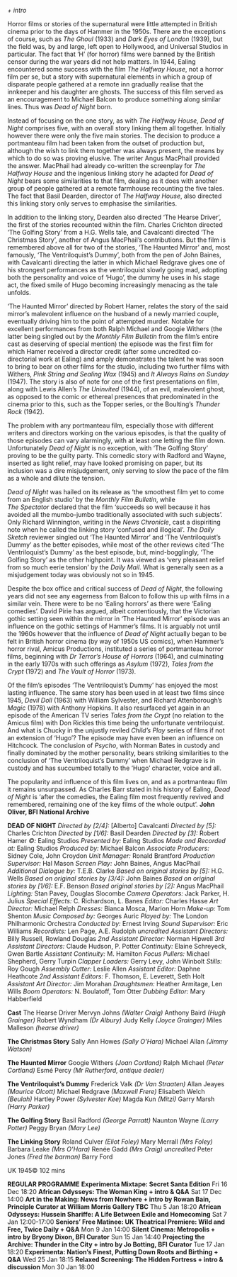 
_+ intro_

Horror films or stories of the supernatural were little attempted in British cinema prior to the days of Hammer in the 1950s. There are the exceptions of course, such as _The Ghoul_ (1933) and _Dark Eyes of London_ (1939), but the field was, by and large, left open to Hollywood, and Universal Studios in particular. The fact that ‘H’ (for horror) films were banned by the British censor during the war years did not help matters. In 1944, Ealing encountered some success with the film _The_ _Halfway House_, not a horror film per se, but a story with supernatural elements in which a group of disparate people gathered at a remote inn gradually realise that the innkeeper and his daughter are ghosts. The success of this film served as an encouragement to Michael Balcon to produce something along similar lines. Thus was _Dead of Night_ born.

Instead of focusing on the one story, as with _The Halfway House_, _Dead_ _of Night_ comprises five, with an overall story linking them all together. Initially however there were only the five main stories. The decision to produce a portmanteau film had been taken from the outset of production but, although the wish to link them together was always present, the means by which to do so was proving elusive. The writer Angus MacPhail provided the answer. MacPhail had already co-written the screenplay for _The Halfway House_ and the ingenious linking story he adapted for _Dead of Night_ bears some similarities to that film, dealing as it does with another group of people gathered at a remote farmhouse recounting the five tales. The fact that Basil Dearden, director of _The Halfway House_, also directed this linking story only serves to emphasise the similarities.

In addition to the linking story, Dearden also directed ‘The Hearse Driver’, the first of the stories recounted within the film. Charles Crichton directed ‘The Golfing Story’ from a H.G. Wells tale, and Cavalcanti directed ‘The Christmas Story’, another of Angus MacPhail’s contributions. But the film is remembered above all for two of the stories, ‘The Haunted Mirror’ and, most famously, ‘The Ventriloquist’s Dummy’, both from the pen of John Baines, with Cavalcanti directing the latter in which Michael Redgrave gives one of his strongest performances as the ventriloquist slowly going mad, adopting both the personality and voice of ‘Hugo’, the dummy he uses in his stage act, the fixed smile of Hugo becoming increasingly menacing as the tale unfolds.

‘The Haunted Mirror’ directed by Robert Hamer, relates the story of the said mirror’s malevolent influence on the husband of a newly married couple, eventually driving him to the point of attempted murder. Notable for excellent performances from both Ralph Michael and Googie Withers (the latter being singled out by the _Monthly Film Bulletin_ from the film’s entire cast as deserving of special mention) the episode was the first film for which Hamer received a director credit (after some uncredited co-directorial work at Ealing) and amply demonstrates the talent he was soon to bring to bear on other films for the studio, including two further films with Withers, _Pink String_ _and Sealing Wax_ (1945) and _It Always Rains on Sunday_ (1947). The story is also of note for one of the first presentations on film, along with Lewis Allen’s _The Uninvited_ (1944), of an evil, malevolent ghost, as opposed to the comic or ethereal presences that predominated in the cinema prior to this, such as the Topper series, or the Boulting’s _Thunder Rock_ (1942).

The problem with any portmanteau film, especially those with different writers and directors working on the various episodes, is that the quality of those episodes can vary alarmingly, with at least one letting the film down. Unfortunately _Dead of Night_ is no exception, with ‘The Golfing Story’ proving to be the guilty party. This comedic story with Radford and Wayne, inserted as light relief, may have looked promising on paper, but its inclusion was a dire misjudgement, only serving to slow the pace of the film as a whole and dilute the tension.

_Dead of Night_ was hailed on its release as ‘the smoothest film yet to come from an English studio’ by the _Monthly Film Bulletin_, while  
_The_ _Spectator_ declared that the film ‘succeeds so well because it has avoided all the mumbo-jumbo traditionally associated with such subjects’. Only Richard Winnington, writing in the _News Chronicle_, cast a dispiriting note when he called the linking story ‘confused and illogical’. _The Daily Sketch_ reviewer singled out ‘The Haunted Mirror’ and ‘The Ventriloquist’s Dummy’ as the better episodes, while most of the other reviews cited ‘The Ventriloquist’s Dummy’ as the best episode, but, mind-bogglingly, ‘The Golfing Story’ as the other highpoint. It was viewed as ‘very pleasant relief from so much eerie tension’ by the _Daily Mail_. What is generally seen as a misjudgement today was obviously not so in 1945.

Despite the box office and critical success of _Dead of Night_, the following years did not see any eagerness from Balcon to follow this up with films in a similar vein. There were to be no ‘Ealing horrors’ as there were ‘Ealing comedies’. David Pirie has argued, albeit contentiously, that the Victorian gothic setting seen within the mirror in ‘The Haunted Mirror’ episode was an influence on the gothic settings of Hammer’s films. It is arguably not until the 1960s however that the influence of _Dead of Night_ actually began to be felt in British horror cinema (by way of 1950s US comics), when Hammer’s horror rival, Amicus Productions, instituted a series of portmanteau horror films, beginning with _Dr Terror’s House of Horrors_ (1964), and culminating in the early 1970s with such offerings as _Asylum_ (1972), _Tales from the Crypt_ (1972) and _The Vault of Horror_ (1973).

Of the film’s episodes ‘The Ventriloquist’s Dummy’ has enjoyed the most lasting influence. The same story has been used in at least two films since 1945, _Devil Doll_ (1963) with William Sylvester, and Richard Attenborough’s _Magic_ (1978) with Anthony Hopkins. It also resurfaced yet again in an episode of the American TV series _Tales from the Crypt_ (no relation to the Amicus film) with Don Rickles this time being the unfortunate ventriloquist. And what is Chucky in the unjustly reviled _Child’s Play_ series of films if not an extension of ‘Hugo’? The episode may have even been an influence on Hitchcock. The conclusion of _Psycho_, with Norman Bates in custody and finally dominated by the mother personality, bears striking similarities to the conclusion of ‘The Ventriloquist’s Dummy’ when Michael Redgrave is in custody and has succumbed totally to the ‘Hugo’ character, voice and all.

The popularity and influence of this film lives on, and as a portmanteau film it remains unsurpassed. As Charles Barr stated in his history of Ealing, _Dead of Night_ is ‘after the comedies, the Ealing film most frequently revived and remembered, remaining one of the key films of the whole output’.
**John Oliver, BFI National Archive**

**DEAD OF NIGHT**
_Directed by [2/4]:_ [Alberto] Cavalcanti
_Directed by [5]:_ Charles Crichton
_Directed by [1/6]:_ Basil Dearden
_Directed by [3]:_ Robert Hamer
_©:_ Ealing Studios
_Presented by:_ Ealing Studios
_Made and Recorded at:_ Ealing Studios
_Produced by:_ Michael Balcon
_Associate Producers:_ Sidney Cole, John Croydon
_Unit Manager:_ Ronald Brantford
_Production Supervisor:_ Hal Mason
_Screen Play:_ John Baines, Angus MacPhail
_Additional Dialogue by:_ T.E.B. Clarke
_Based on original stories by [5]:_ H.G. Wells
_Based on original stories by [3/4]:_ John Baines
_Based on original stories by [1/6]:_ E.F. Benson
_Based original stories by [2]:_ Angus MacPhail
_Lighting:_ Stan Pavey, Douglas Slocombe
_Camera Operators:_ Jack Parker, H. Julius
_Special Effects:_ C. Richardson, L. Banes
_Editor:_ Charles Hasse
_Art Director:_ Michael Relph
_Dresses:_ Bianca Mosca, Marion Horn
_Make-up:_ Tom Shenton
_Music Composed by:_ Georges Auric
_Played by:_ The London Philharmonic Orchestra
_Conducted by:_ Ernest Irving
_Sound Supervisor:_ Eric Williams
_Recordists:_ Len Page, A.E. Rudolph
_uncredited_
_Assistant Directors:_ Billy Russell, Rowland Douglas
_2nd Assistant Director:_ Norman Hipwell
_3rd Assistant Directors:_ Claude Hudson, P. Potter
_Continuity:_ Elaine Schreyeck, Gwen Bartle
_Assistant Continuity:_ M. Hamilton
_Focus Pullers:_ Michael Shepherd, Gerry Turpin
_Clapper Loaders:_ Gerry Levy, John Winbolt
_Stills:_ Roy Gough
_Assembly Cutter:_ Leslie Allen
_Assistant Editor:_ Daphne Heathcote
_2nd Assistant Editors:_ F. Thomson, E. Leverett, Seth Holt
_Assistant Art Director:_ Jim Morahan
_Draughtsmen:_ Heather Armitage, Len Wills
_Boom Operators:_ N. Boulatoff, Tom Otter
_Dubbing Editor:_ Mary Habberfield

**Cast**
The Hearse Driver
Mervyn Johns _(Walter Craig)_
Anthony Baird _(Hugh Grainger)_
Robert Wyndham _(Dr Albury)_
Judy Kelly _(Joyce Grainger)_
Miles Malleson _(hearse driver)_

**The Christmas Story**
Sally Ann Howes _(Sally O’Hara)_
Michael Allan _(Jimmy Watson)_

**The Haunted Mirror**
Googie Withers _(Joan Cortland)_
Ralph Michael _(Peter Cortland)_
Esmé Percy _(Mr Rutherford, antique dealer)_

**The Ventriloquist’s Dummy**
Frederick Valk _(Dr Van Straaten)_
Allan Jeayes _(Maurice Olcott)_
Michael Redgrave _(Maxwell Frere)_
Elisabeth Welch _(Beulah)_
Hartley Power _(Sylvester Kee)_
Magda Kun _(Mitzi)_
Garry Marsh _(Harry Parker)_

**The Golfing Story**
Basil Radford _(George Parratt)_
Naunton Wayne _(Larry Potter)_
Peggy Bryan _(Mary Lee)_

**The Linking Story**
Roland Culver _(Eliot Foley)_
Mary Merrall _(Mrs Foley)_
Barbara Leake _(Mrs O’Hara)_
Renée Gadd _(Mrs Craig)_
_uncredited_
Peter Jones _(Fred the barman)_
Barry Ford

UK 1945©
102 mins

**REGULAR PROGRAMME**
**Experimenta Mixtape: Secret Santa Edition**
Fri 16 Dec 18:20
**African Odysseys: The Woman King + intro & Q&A**
Sat 17 Dec 14:00
**Art in the Making: News from Nowhere + intro by Rowan Bain, Principle Curator at William Morris Gallery TBC**
Thu 5 Jan 18:20
**African Odysseys: Hussein Shariffe: A Life Between Exile and Homecoming**
Sat 7 Jan 12:00-17:00
**Seniors’ Free Matinee: UK Theatrical Premiere: Wild and Free, Twice Daily + Q&A**
Mon 9 Jan 14:00
**Silent Cinema: Metropolis + intro by Bryony Dixon, BFI Curator**
Sun 15 Jan 14:40
**Projecting the Archive: Thunder in the City + intro by Jo Botting, BFI Curator**
Tue 17 Jan 18:20
**Experimenta: Nation’s Finest, Putting Down Roots and Birthing + Q&A**
Wed 25 Jan 18:15
**Relaxed Screening: The Hidden Fortress + intro & discussion**
Mon 30 Jan 18:00
<!--stackedit_data:
eyJoaXN0b3J5IjpbLTY1NTUzMTMxNl19
-->